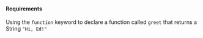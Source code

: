 #### Requirements
Using the `function` keyword to declare a function called `greet` that returns a String `"Hi, Ed!"`